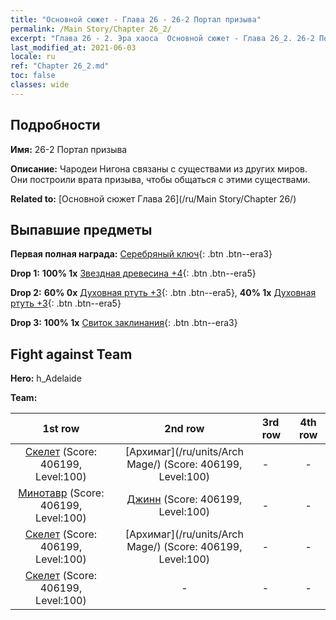 ```yaml
---
title: "Основной сюжет - Глава 26 - 26-2 Портал призыва"
permalink: /Main Story/Chapter 26_2/
excerpt: "Глава 26 - 2. Эра хаоса  Основной сюжет - Глава 26_2. 26-2 Портал призыва"
last_modified_at: 2021-06-03
locale: ru
ref: "Chapter 26_2.md"
toc: false
classes: wide
---
```


## Подробности

 **Имя:** 26-2 Портал призыва

 **Описание:** Чародеи Нигона связаны с существами из других миров. Они построили врата призыва, чтобы общаться с этими существами.

 **Related to:** [Основной сюжет Глава 26](/ru/Main Story/Chapter 26/)

## Выпавшие предметы

 **Первая полная награда:** [Серебряный ключ](/ItemsRU/con_693/){: .btn .btn--era3}

 **Drop 1:** **100% 1x** [Звездная древесина +4](/ItemsRU/mat_90/){: .btn .btn--era5}

 **Drop 2:** **60% 0x** [Духовная ртуть +3](/ItemsRU/mat_84/){: .btn .btn--era5}, **40% 1x** [Духовная ртуть +3](/ItemsRU/mat_84/){: .btn .btn--era5}

 **Drop 3:** **100% 1x** [Свиток заклинания](/ItemsRU/con_694/){: .btn .btn--era3}


## Fight against Team
 **Hero:** h_Adelaide

 **Team:**


  | 1st row | 2nd row | 3rd row | 4th row |
  |:----:|:----:|:----|:----:|
  | [Скелет](/ru/units/Skeleton/) (Score: 406199, Level:100)  | [Архимаг](/ru/units/Arch Mage/) (Score: 406199, Level:100)  | - | - |
  | [Минотавр](/ru/units/Minotaur/) (Score: 406199, Level:100)  | [Джинн](/ru/units/Genie/) (Score: 406199, Level:100)  | - | - |
  | [Скелет](/ru/units/Skeleton/) (Score: 406199, Level:100)  | [Архимаг](/ru/units/Arch Mage/) (Score: 406199, Level:100)  | - | - |
  | [Скелет](/ru/units/Skeleton/) (Score: 406199, Level:100)  | - | - | - |



